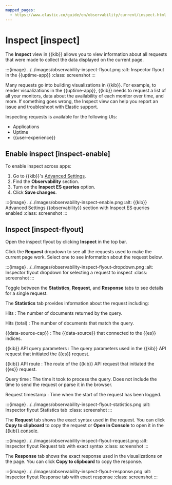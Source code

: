 ```yaml
---
mapped_pages:
  - https://www.elastic.co/guide/en/observability/current/inspect.html
---
```


# Inspect [inspect]

The **Inspect** view in {{kib}} allows you to view information about all requests that were made to collect the data displayed on the current page.

:::{image} ../../images/observability-inspect-flyout.png
:alt: Inspector flyout in the {{uptime-app}}
:class: screenshot
:::

Many requests go into building visualizations in {{kib}}. For example, to render visualizations in the {{uptime-app}}, {{kib}} needs to request a list of all your monitors, data about the availability of each monitor over time, and more. If something goes wrong, the Inspect view can help you report an issue and troubleshoot with Elastic support.

Inspecting requests is available for the following UIs:

* Applications
* Uptime
* {{user-experience}}


## Enable inspect [inspect-enable]

To enable inspect across apps:

1. Go to {{kib}}'s [Advanced Settings](asciidocalypse://docs/kibana/docs/reference/advanced-settings.md).
2. Find the **Observability** section.
3. Turn on the **Inspect ES queries** option.
4. Click **Save changes**.

:::{image} ../../images/observability-inspect-enable.png
:alt: {{kib}} Advanced Settings {{observability}} section with Inspect ES queries enabled
:class: screenshot
:::


## Inspect [inspect-flyout]

Open the inspect flyout by clicking **Inspect** in the top bar.

Click the **Request** dropdown to see all the requests used to make the current page work. Select one to see information about the request below.

:::{image} ../../images/observability-inspect-flyout-dropdown.png
:alt: Inspector flyout dropdown for selecting a request to inspect
:class: screenshot
:::

Toggle between the **Statistics**, **Request**, and **Response** tabs to see details for a single request.

The **Statistics** tab provides information about the request including:

Hits
:   The number of documents returned by the query.

Hits (total)
:   The number of documents that match the query.

{{data-source-cap}}
:   The {{data-source}} that connected to the {{es}} indices.

{{kib}} API query parameters
:   The query parameters used in the {{kib}} API request that initiated the {{es}} request.

{{kib}} API route
:   The route of the {{kib}} API request that initiated the {{es}} request.

Query time
:   The time it took to process the query. Does not include the time to send the request or parse it in the browser.

Request timestamp
:   Time when the start of the request has been logged.

:::{image} ../../images/observability-inspect-flyout-statistics.png
:alt: Inspector flyout Statistics tab
:class: screenshot
:::

The **Request** tab shows the exact syntax used in the request. You can click **Copy to clipboard** to copy the request or **Open in Console** to open it in the [{{kib}} console](../../explore-analyze/query-filter/tools/console.md).

:::{image} ../../images/observability-inspect-flyout-request.png
:alt: Inspector flyout Request tab with exact syntax
:class: screenshot
:::

The **Response** tab shows the exact response used in the visualizations on the page. You can click **Copy to clipboard** to copy the response.

:::{image} ../../images/observability-inspect-flyout-response.png
:alt: Inspector flyout Response tab with exact response
:class: screenshot
:::

